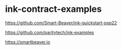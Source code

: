 # ink-contract-examples

https://github.com/Smart-Beaver/ink-quickstart-psp22

https://github.com/paritytech/ink-examples

https://smartbeaver.io